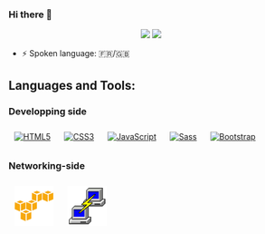 ### Hi there 👋

<div id="header" align="center">
          <a>
           <img src="https://img.shields.io/twitter/follow/Pyncro?color=darkblue&label=%40Pyncro&logo=twitter&logoColor=darkblue&style=for-the-badge">
          </a>
          <a>
           <img src="https://img.shields.io/twitter/follow/pyncro?style=social">
          </a>
          
</div>

<!--
- 🔭 I’m currently working on 
- 🌱 I’m currently learning Godot 
-->

- ⚡ Spoken language: 🇫🇷/🇬🇧


## Languages and Tools:

          
  
### Developping side

<div align="left">  
<a href="https://en.wikipedia.org/wiki/HTML5" target="_blank"><img style="margin: 10px" src="https://profilinator.rishav.dev/skills-assets/html5-original-wordmark.svg" alt="HTML5" height="50" /></a>  
<a href="https://www.w3schools.com/css/" target="_blank"><img style="margin: 10px" src="https://profilinator.rishav.dev/skills-assets/css3-original-wordmark.svg" alt="CSS3" height="50" /></a>  
<a href="https://www.javascript.com/" target="_blank"><img style="margin: 10px" src="https://profilinator.rishav.dev/skills-assets/javascript-original.svg" alt="JavaScript" height="50" /></a>  
<a href="https://sass-lang.com/" target="_blank"><img style="margin: 10px" src="https://profilinator.rishav.dev/skills-assets/sass-original.svg" alt="Sass" height="50" /></a>  
<a href="https://getbootstrap.com/docs/3.4/javascript/" target="_blank"><img style="margin: 10px" src="https://profilinator.rishav.dev/skills-assets/bootstrap-plain.svg" alt="Bootstrap" height="50" /></a>  
</div>

</td><td valign="top" width="33%">

 
  
### Networking-side


  
<div align="left">  
<img style="margin: 10px" src="https://raw.githubusercontent.com/devicons/devicon/1119b9f84c0290e0f0b38982099a2bd027a48bf1/icons/amazonwebservices/amazonwebservices-original.svg" alt="AWS" height="70" />  
<img style="margin: 10px" src="https://raw.githubusercontent.com/devicons/devicon/1119b9f84c0290e0f0b38982099a2bd027a48bf1/icons/putty/putty-original.svg" alt="PuTy" height="70" />  

<div align="center">  
<a href="https://raw.githubusercontent.com/devicons/devicon/1119b9f84c0290e0f0b38982099a2bd027a48bf1/icons/amazonwebservices/amazonwebservices-original.svg" alt="AWS" height="50" /></a>  
</div>
          
<a href="https://raw.githubusercontent.com/devicons/devicon/1119b9f84c0290e0f0b38982099a2bd027a48bf1/icons/putty/putty-original.svg" alt="PuTTY" height="50" /></a> 

          
</td><td valign="top" width="33%">



</td></tr></table>  

      


<!--



https://shields.io (for badges)

https://github.com/devicons/devicon/tree/master/icons (icons folder)

https://profilinator.rishav.dev (make a full ReadME)
-->
